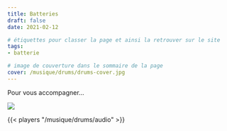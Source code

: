 ```yaml
---
title: Batteries
draft: false 
date: 2021-02-12 

# étiquettes pour classer la page et ainsi la retrouver sur le site
tags: 
- batterie

# image de couverture dans le sommaire de la page
cover: /musique/drums/drums-cover.jpg
---
```

Pour vous accompagner...
<!--more-->
![](/musique/drums/drums-banniere.jpg)

{{< players "/musique/drums/audio" >}}
